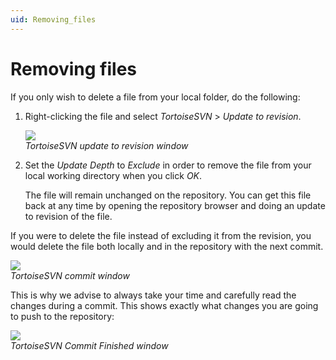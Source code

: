 ```yaml
---
uid: Removing_files
---
```


# Removing files

If you only wish to delete a file from your local folder, do the following:

1. Right-clicking the file and select *TortoiseSVN* > *Update to revision*.

   ![](~/develop/images/SVN_remove_file.png)<br>
   *TortoiseSVN update to revision window*

1. Set the *Update Depth* to *Exclude* in order to remove the file from your local working directory when you click *OK*.

   The file will remain unchanged on the repository. You can get this file back at any time by opening the repository browser and doing an update to revision of the file.

If you were to delete the file instead of excluding it from the revision, you would delete the file both locally and in the repository with the next commit.

![](~/develop/images/SVN_commit_delete.png)<br>
*TortoiseSVN commit window*

This is why we advise to always take your time and carefully read the changes during a commit. This shows exactly what changes you are going to push to the repository:

![](~/develop/images/SVN_deleting.png)<br>
*TortoiseSVN Commit Finished window*
